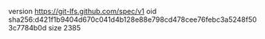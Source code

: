 version https://git-lfs.github.com/spec/v1
oid sha256:d421f1b9404d670c041d4b128e88e798cd478cee76febc3a5248f503c7784b0d
size 2385
